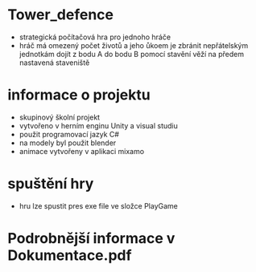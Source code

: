 # Tower_defence
- strategická počítačová hra pro jednoho hráče
- hráč má omezený počet životů a jeho ůkoem je zbránit nepřátelským jednotkám dojít z bodu A do bodu B pomocí stavění věží na předem nastavená staveniště
# informace o projektu
- skupinový školní projekt
- vytvořeno v herním enginu Unity a visual studiu
- použit programovací jazyk C#
- na modely byl použit blender 
- animace vytvořeny v aplikaci mixamo
# spuštění hry
- hru lze spustit pres exe file ve složce PlayGame
# Podrobnější informace v Dokumentace.pdf


